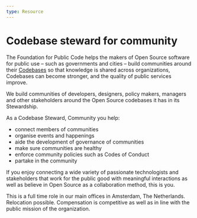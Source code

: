 ```yaml
---
type: Resource
---
```


# Codebase steward for community

The Foundation for Public Code helps the makers of Open Source software for public use – such as governments and cities – build communities around their [Codebases](../glossary/codebase-definition.md) so that knowledge is shared across organizations, Codebases can become stronger, and the quality of public services improve.

We build communities of developers, designers, policy makers, managers and other stakeholders around the Open Source codebases it has in its Stewardship.

As a Codebase Steward, Community you help:

* connect members of communities
* organise events and happenings
* aide the development of governance of communities
* make sure communities are healthy
* enforce community policies such as Codes of Conduct
* partake in the community

If you enjoy connecting a wide variety of passionate technologists and stakeholders that work for the public good with meaningful interactions as well as believe in Open Source as a collaboration method, this is you.

This is a full time role in our main offices in Amsterdam, The Netherlands. Relocation possible. Compensation is competitive as well as in line with the public mission of the organization.
